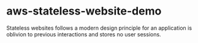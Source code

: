 # aws-stateless-website-demo
Stateless websites follows a modern design principle for an application is oblivion to previous interactions and stores no user sessions.
